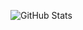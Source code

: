 ![GitHub Stats](https://github-readme-stats.vercel.app/api/top-langs/?username=jonas-thn&theme=radical)

